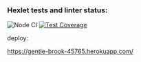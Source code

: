 ### Hexlet tests and linter status:
![Node CI](https://github.com/VictoriaGershova/frontend-project-lvl4/workflows/Node%20CI/badge.svg?branch=master)
[![Test Coverage](https://api.codeclimate.com/v1/badges/a3860e5da831bc478957/test_coverage)](https://codeclimate.com/github/VictoriaGershova/frontend-project-lvl4/test_coverage)

deploy:

https://gentle-brook-45765.herokuapp.com/
